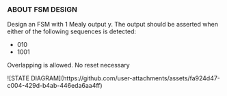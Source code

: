 ### ABOUT FSM DESIGN

<p>Design an FSM with 1 Mealy output y. The output should be asserted when either of the following sequences is detected:</p>
<ul>
  <li>010</li>
   <li>1001</li>
</ul>
<p>Overlapping is allowed. No reset necessary</p>

<div>
  ![STATE DIAGRAM](https://github.com/user-attachments/assets/fa924d47-c004-429d-b4ab-446eda6aa4ff)

</div>
